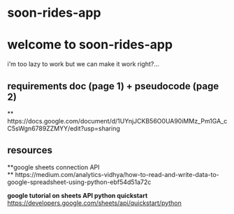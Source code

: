 # soon-rides-app

<h1>welcome to soon-rides-app</h1>

i'm too lazy to work but we can make it work right?...

<h2>requirements doc (page 1) + pseudocode (page 2)</h2>**
https://docs.google.com/document/d/1UYnjJCKB56O0UA90iMMz_Pm1GA_cC5sWgn6789ZZMYY/edit?usp=sharing 

<h2>resources</h2>
**google sheets connection API<br />**
https://medium.com/analytics-vidhya/how-to-read-and-write-data-to-google-spreadsheet-using-python-ebf54d51a72c <br />

**google tutorial on sheets API python quickstart<br />**
https://developers.google.com/sheets/api/quickstart/python <br />
